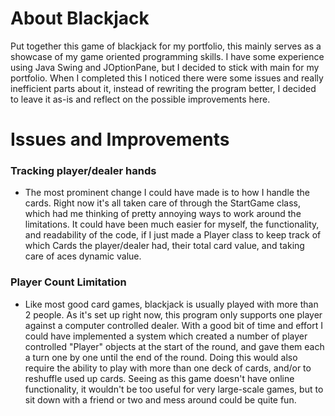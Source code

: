 # About Blackjack
Put together this game of blackjack for my portfolio, this mainly serves as a showcase of my game oriented programming skills. I have some experience using Java Swing and JOptionPane, but I decided to stick with main for my portfolio. When I completed this I noticed there were some issues and really inefficient parts about it, instead of rewriting the program better, I decided to leave it as-is and reflect on the possible improvements here. 
# Issues and Improvements
### Tracking player/dealer hands
- The most prominent change I could have made is to how I handle the cards. Right now it's all taken care of through the StartGame class, which had me thinking of pretty annoying ways to work around the limitations. It could have been much easier for myself, the functionality, and readability of the code, if I just made a Player class to keep track of which Cards the player/dealer had, their total card value, and taking care of aces dynamic value.
### Player Count Limitation
- Like most good card games, blackjack is usually played with more than 2 people. As it's set up right now, this program only supports one player against a computer controlled dealer. With a good bit of time and effort I could have implemented a system which created a number of player controlled "Player" objects at the start of the round, and gave them each a turn one by one until the end of the round. Doing this would also require the ability to play with more than one deck of cards, and/or to reshuffle used up cards. Seeing as this game doesn't have online functionality, it wouldn't be too useful for very large-scale games, but to sit down with a friend or two and mess around could be quite fun.
